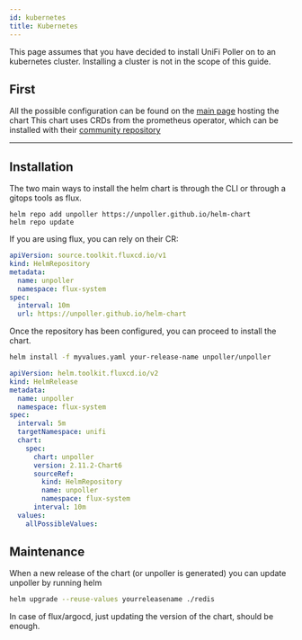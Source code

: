 ```yaml
---
id: kubernetes
title: Kubernetes
---
```


This page assumes that you have decided to install UniFi Poller on to an kubernetes cluster.
Installing a cluster is not in the scope of this guide.

## First

All the possible configuration can be found on the [main page](https://github.com/unpoller/helm-chart) hosting the chart
This chart uses CRDs from the prometheus operator, which can be installed with their [community
repository](https://github.com/prometheus-community/helm-charts)

---

## Installation

The two main ways to install the helm chart is through the CLI or through a gitops tools as flux.

```shell
helm repo add unpoller https://unpoller.github.io/helm-chart
helm repo update
```

If you are using flux, you can rely on their CR:

```yaml
apiVersion: source.toolkit.fluxcd.io/v1
kind: HelmRepository
metadata:
  name: unpoller
  namespace: flux-system
spec:
  interval: 10m
  url: https://unpoller.github.io/helm-chart
```

Once the repository has been configured, you can proceed to install the chart.

```bash
helm install -f myvalues.yaml your-release-name unpoller/unpoller
```

```yaml
apiVersion: helm.toolkit.fluxcd.io/v2
kind: HelmRelease
metadata:
  name: unpoller
  namespace: flux-system
spec:
  interval: 5m
  targetNamespace: unifi
  chart:
    spec:
      chart: unpoller
      version: 2.11.2-Chart6
      sourceRef:
        kind: HelmRepository
        name: unpoller
        namespace: flux-system
      interval: 10m
  values:
    allPossibleValues:
```

## Maintenance

When a new release of the chart (or unpoller is generated) you can update unpoller
by running helm

```bash
helm upgrade --reuse-values yourreleasename ./redis
```

In case of flux/argocd, just updating the version of the chart, should be enough.
